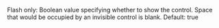 Flash only: Boolean value specifying whether to show the control.
Space that would be occupied by an invisible control is
blank.
Default: true
